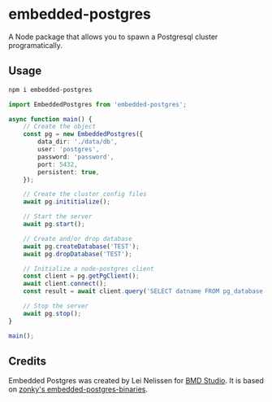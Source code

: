 # embedded-postgres
A Node package that allows you to spawn a Postgresql cluster programatically.

## Usage
```sh
npm i embedded-postgres
```

```ts
import EmbeddedPostgres from 'embedded-postgres';

async function main() {
    // Create the object
    const pg = new EmbeddedPostgres({
        data_dir: './data/db',
        user: 'postgres',
        password: 'password',
        port: 5432,
        persistent: true,
    });

    // Create the cluster config files
    await pg.inititialize();

    // Start the server
    await pg.start();

    // Create and/or drop database
    await pg.createDatabase('TEST');
    await pg.dropDatabase('TEST');

    // Initialize a node-postgres client
    const client = pg.getPgClient();
    await client.connect();
    const result = await client.query('SELECT datname FROM pg_database');

    // Stop the server
    await pg.stop();
}

main();
```


## Credits
Embedded Postgres was created by Lei Nelissen for [BMD
Studio](https://bmd.studio). It is based on [zonky's embedded-postgres-binaries](https://github.com/zonkyio/embedded-postgres).
